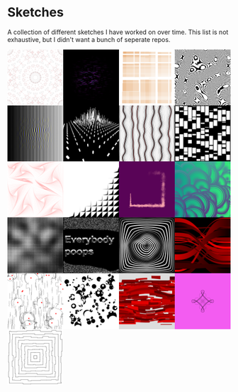 
# Sketches

A collection of different sketches I have worked on over time. This list is not exhaustive,
but I didn't want a bunch of seperate repos.

<img src="./01/example.png" width="25%" align="left" />
<img src="./02/example.png" width="25%" align="left" />
<img src="./03/example.png" width="25%" align="left" />
<img src="./04/example.png" width="25%" align="left" />
<img src="./05/example.png" width="25%" align="left" />
<img src="./06/example.png" width="25%" align="left" />
<img src="./07/example.png" width="25%" align="left" />
<img src="./08/example.png" width="25%" align="left" />
<img src="./09/example.png" width="25%" align="left" />
<img src="./10/example.png" width="25%" align="left" />
<img src="./12/example.png" width="25%" align="left" />
<img src="./15/example.png" width="25%" align="left" />
<img src="./16/example.png" width="25%" align="left" />
<img src="./17/example.png" width="25%" align="left" />
<img src="./19/example.png" width="25%" align="left" />
<img src="./20/example.png" width="25%" align="left" />
<img src="./21/example.png" width="25%" align="left" />
<img src="./23/example.png" width="25%" align="left" />
<img src="./24/example.png" width="25%" align="left" />
<img src="./25/example.png" width="25%" align="left" />
<img src="./26/example.png" width="25%" align="left" />
